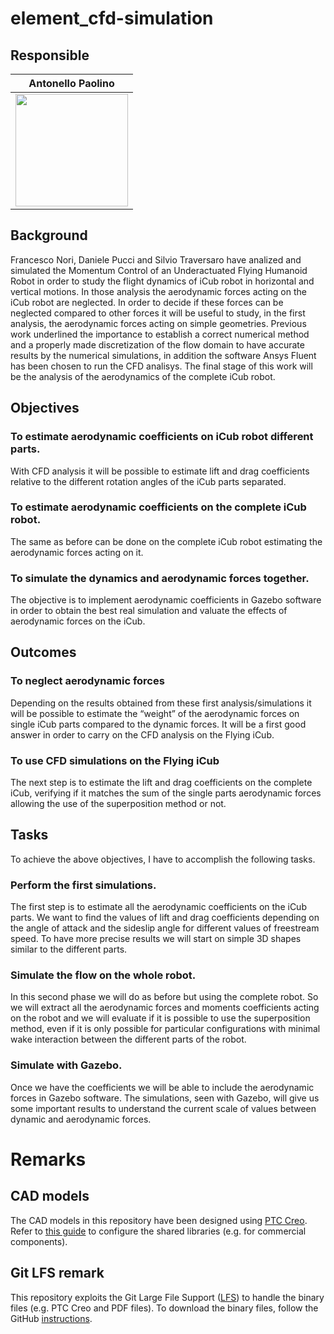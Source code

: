 # element_cfd-simulation

## Responsible 

Antonello Paolino     |
:-------------------------:|
<img src="https://user-images.githubusercontent.com/75119799/102009876-b3456880-3d3a-11eb-9504-b17b59327a81.jpg" width="180"> |  

## Background
Francesco Nori, Daniele Pucci and Silvio Traversaro have analized and simulated the Momentum Control of an Underactuated Flying Humanoid Robot in order to study the flight dynamics of iCub robot in horizontal and vertical motions.
In those analysis the aerodynamic forces acting on the iCub robot are neglected. In order to decide if these forces can be neglected compared to other forces it will be useful to study, in the first analysis, the aerodynamic forces acting on simple geometries.
Previous work underlined the importance to establish a correct numerical method and a properly made discretization of the flow domain to have accurate results by the numerical simulations, in addition the software Ansys Fluent has been chosen to run the CFD analisys.
The final stage of this work will be the analysis of the aerodynamics of the complete iCub robot.

## Objectives
 
### To estimate aerodynamic coefficients on iCub robot different parts.
With CFD analysis it will be possible to estimate lift and drag coefficients relative to the different rotation angles of the iCub parts separated.

### To estimate aerodynamic coefficients on the complete iCub robot.
The same as before can be done on the complete iCub robot estimating the aerodynamic forces acting on it.

### To simulate the dynamics and aerodynamic forces together.
The objective is to implement aerodynamic coefficients in Gazebo software in order to obtain the best real simulation and valuate the effects of aerodynamic forces on the iCub.

## Outcomes

### To neglect aerodynamic forces
Depending on the results obtained from these first analysis/simulations it will be possible to estimate the “weight” of the aerodynamic forces on single iCub parts compared to the dynamic forces. It will be a first good answer in order to carry on the CFD analysis on the Flying iCub.

### To use CFD simulations on the Flying iCub
The next step is to estimate the lift and drag coefficients on the complete iCub, verifying if it matches the sum of the single parts aerodynamic forces allowing the use of the superposition method or not.

## Tasks
To achieve the above objectives, I have to accomplish the following tasks.

### Perform the first simulations.
The first step is to estimate all the aerodynamic coefficients on the iCub parts. We want to find the values of lift and drag coefficients depending on the angle of attack and the sideslip angle for different values of freestream speed. To have more precise results we will start on simple 3D shapes similar to the different parts.

### Simulate the flow on the whole robot.
In this second phase we will do as before but using the complete robot. So we will extract all the aerodynamic forces and moments coefficients acting on the robot and we will evaluate if it is possible to use the superposition method, even if it is only possible for particular configurations with minimal wake interaction between the different parts of the robot.

### Simulate with Gazebo.
Once we have the coefficients we will be able to include the aerodynamic forces in Gazebo software. The simulations, seen with Gazebo, will give us some important results to understand the current scale of values between dynamic and aerodynamic forces.

# Remarks
## CAD models
The CAD models in this repository have been designed using [PTC Creo](https://www.ptc.com/en/products/cad/creo). Refer to [this guide](https://github.com/loc2/loc2-commons/wiki/Setup-PTC-Creo) to configure the shared libraries (e.g. for commercial components).

## Git LFS remark
This repository exploits the Git Large File Support ([LFS][1]) to handle the binary files (e.g. PTC Creo and PDF files). To download the binary files, follow the GitHub [instructions][2].

[1]:https://git-lfs.github.com/
[2]:https://help.github.com/articles/installing-git-large-file-storage/
